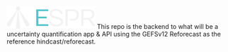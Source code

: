 <img src="https://github.com/aaTman/espr/blob/master/images/espr_logo.png" alt="logo" width="200"/>
This repo is the backend to what will be a uncertainty quantification app & API using the GEFSv12 Reforecast as the reference hindcast/reforecast.
